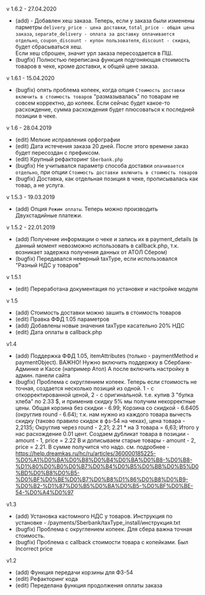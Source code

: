 v 1.6.2 - 27.04.2020
* (add) - Добавлен хеш заказа. Теперь, если у заказа были изменены парметры `delivery_price - цена доставки`, `total_price - общая цена заказа`, `separate_delivery - оплата за доставку оплачивается отдельно`, `coupon_discount - купон пользователя`, `discount - скидка`, будет сбрасываться хеш.  
Если хеш сброшен, значит урл заказа пересоздается в ПШ.
* (bugfix) Полностью переписана функция подгоняющая стоимость товаров в чеке, кроме доставки, к общей цене заказа. 

v 1.6.1 - 15.04.2020
* (bugfix) опять проблема копеек, когда опция `Стоимость доставки включить в стоимость товаров` "размазывалась" по товарам не совсем корректно, до копеек. Если сейчас будет какое-то расхождение, сумма расхождения будет плюсоваться к последней позиции в чеке.

v 1.6 - 28.04.2019
* (edit) Мелкие исправления орфографии
* (edit) Дата истечения заказа 20 дней. После этого времени заказ будет пересоздан с префиксом.
* (edit) Крупный рефакторинг `Sberbank.php`
* (bugfix) Не учитывался параметр способа доставки `опачивается отдельно`, при опции `Стоимость доставки включить в стоимость товаров`
* (bugfix) Доставка, как отдельная позиция в чеке, прописывалась как товар, а не услуга.

v 1.5.3 - 19.03.2019
* (add) Опция `Режим оплаты`. Теперь можно производить Двухстадийные платежи. 

v 1.5.2 - 22.01.2019
* (add) Получение информации о чеке и запись их в payment_details (в данный момент невозможно использовать в callback.php, т.к. возникает задержка получения данных от АТОЛ Сбером)
* (bugfix) Передавался неверный taxType, если использовался "Разный НДС у товаров"

v 1.5.1
* (edit) Переработана документация по установке и настройке модуля

v 1.5
* (add) Стоимость доставки можно зашить в стоимость товаров
* (edit) Правка ФФД 1.05 параметров
* (add) Добавлены новые значения taxType касательно 20% НДС
* (edit) Дата оплаты в callback.php

v1.4
* (add) Поддержка ФФД 1.05, itemAttributes (только - paymentMethod и paymentObject). 
ВАЖНО! Нужно включить поддержку в Сбербанк-Админке и Кассе (например Атол)
А после включить настройку в админ. панели сайта
* (bugfix) Проблема с округлением копеек. Теперь если стоимость не
точная, создается несколько позиций из одной. 1 - с откорректированной
ценой, 2 - с оригинальной. т.е. купив 3 "булка хлеба" по 2.33 $, и применив
скидку 5% мы получим некорректные цены. 
Общая корзина без скидки - 6.99;
Корзина со скидкой - 6.6405 (округлив round - 6.64);
т.к. нам нужно из каждого товара вычесть скидку (таково правило скидок в фз-54 на чеках),
цена товара - 2,2135;
Округлив через round - 2,21;
2.21 * на 3 товара = 6,63;
Итого у нас расхождение 0.01 цент.
Создаем дубликат товара в позиции - amount - 1, price = 2.22
B и дописываем старые товары - amount - 2, price = 2.21. 
В сумме получится что надо.
см. подробнее - https://help.dreamkas.ru/hc/ru/articles/360000185225-%D0%A1%D0%BA%D0%B8%D0%B4%D0%BA%D0%B8-%D0%B8-%D1%80%D0%B0%D0%B7%D0%B4%D0%B5%D0%BB%D0%B5%D0%BD%D0%B8%D0%B5-%D0%BF%D0%BE%D0%B7%D0%B8%D1%86%D0%B8%D0%B9-%D0%B2-%D1%87%D0%B5%D0%BA%D0%B5-%D0%BF%D0%BE-54-%D0%A4%D0%97


v1.3
* (add) Установка кастомного НДС у товаров. Инструкция по установке - /payments/Sberbank/taxType_install/инструкция.txt
* (bugfix) Проблема с округлением копеек. Для сбера важна точная стоимость.
* (bugfix) Проблема с callback стоимости товара с копейками. Был Incorrect price

v1.2
* (add) Функция передачи корзины для ФЗ-54
* (edit) Рефакторинг кода
* (edit) Переделана функция продолжения оплаты заказа